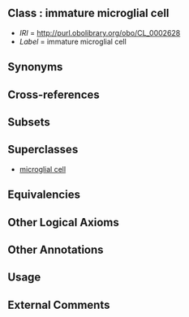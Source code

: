 
## Class : immature microglial cell

 * *IRI* = http://purl.obolibrary.org/obo/CL_0002628
 * *Label* = immature microglial cell

## Synonyms


## Cross-references


## Subsets


## Superclasses

 * [microglial cell](../../CL/29/CL_0000129.md)

## Equivalencies


## Other Logical Axioms


## Other Annotations


## Usage


## External Comments

